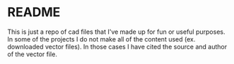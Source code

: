 # README

This is just a repo of cad files that I've made up for fun or useful purposes.
In some of the projects I do not make all of the content used (ex. downloaded vector files).
In those cases I have cited the source and author of the vector file.
